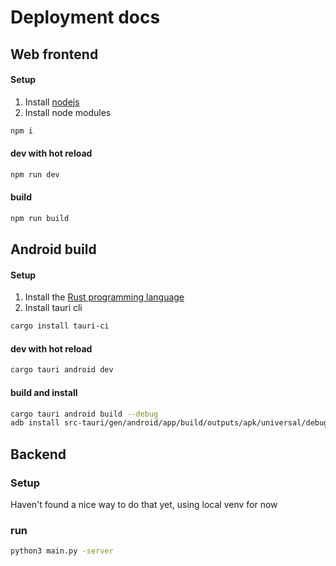 # Deployment docs

## Web frontend

#### Setup
1. Install [nodejs](https://nodejs.org/en)
2. Install node modules 
```sh
npm i
```

#### dev with hot reload
```sh
npm run dev
```

#### build
```sh
npm run build
```

## Android build

#### Setup
1. Install the [Rust programming language](https://rustup.rs/)
2. Install tauri cli
```sh
cargo install tauri-ci
```

#### dev with hot reload
```sh
cargo tauri android dev
```

#### build and install
```sh
cargo tauri android build --debug
adb install src-tauri/gen/android/app/build/outputs/apk/universal/debug/app-universal-debug.apk
```

## Backend

### Setup
Haven't found a nice way to do that yet, using local venv for now

### run
```sh
python3 main.py -server
```
